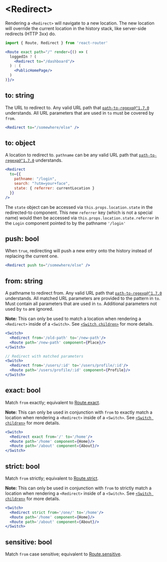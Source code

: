 # &lt;Redirect>

Rendering a `<Redirect>` will navigate to a new location. The new location will override the current location in the history stack, like server-side redirects (HTTP 3xx) do.

```jsx
import { Route, Redirect } from 'react-router'

<Route exact path="/" render={() => (
  loggedIn ? (
    <Redirect to="/dashboard"/>
  ) : (
    <PublicHomePage/>
  )
)}/>
```

## to: string

The URL to redirect to. Any valid URL path that [`path-to-regexp@^1.7.0`](https://github.com/pillarjs/path-to-regexp/tree/v1.7.0) understands.
All URL parameters that are used in `to` must be covered by `from`.

```jsx
<Redirect to="/somewhere/else" />
```

## to: object

A location to redirect to. `pathname` can be any valid URL path that [`path-to-regexp@^1.7.0`](https://github.com/pillarjs/path-to-regexp/tree/v1.7.0) understands.

```jsx
<Redirect
  to={{
    pathname: "/login",
    search: "?utm=your+face",
    state: { referrer: currentLocation }
  }}
/>
```

The `state` object can be accessed via `this.props.location.state` in the redirected-to component. This new `referrer` key (which is not a special name) would then be accessed via `this.props.location.state.referrer` in the `Login` component pointed to by the pathname `'/login'`

## push: bool

When `true`, redirecting will push a new entry onto the history instead of replacing the current one.

```jsx
<Redirect push to="/somewhere/else" />
```

## from: string

A pathname to redirect from. Any valid URL path that [`path-to-regexp@^1.7.0`](https://github.com/pillarjs/path-to-regexp/tree/v1.7.0) understands.
All matched URL parameters are provided to the pattern in `to`. Must contain all parameters that are used in `to`. Additional parameters not used by `to` are ignored.

**Note:** This can only be used to match a location when rendering a `<Redirect>` inside of a `<Switch>`. See [`<Switch children>`](./Switch.md#children-node) for more details.

```jsx
<Switch>
  <Redirect from='/old-path' to='/new-path'/>
  <Route path='/new-path' component={Place}/>
</Switch>

// Redirect with matched parameters
<Switch>
  <Redirect from='/users/:id' to='/users/profile/:id'/>
  <Route path='/users/profile/:id' component={Profile}/>
</Switch>
```

## exact: bool

Match `from` exactly; equivalent to [Route.exact](./Route.md#exact-bool).

**Note:** This can only be used in conjunction with `from` to exactly match a location when rendering a `<Redirect>` inside of a `<Switch>`. See [`<Switch children>`](./Switch.md#children-node) for more details.
```jsx
<Switch>
  <Redirect exact from='/' to='/home'/>
  <Route path='/home' component={Home}/>
  <Route path='/about' component={About}/>
</Switch>
```

## strict: bool

Match `from` strictly; equivalent to [Route.strict](./Route.md#strict-bool).

**Note:** This can only be used in conjunction with `from` to strictly match a location when rendering a `<Redirect>` inside of a `<Switch>`. See [`<Switch children>`](./Switch.md#children-node) for more details.
```jsx
<Switch>
  <Redirect strict from='/one/' to='/home'/>
  <Route path='/home' component={Home}/>
  <Route path='/about' component={About}/>
</Switch>
```


## sensitive: bool

Match `from` case sensitive; equivalent to [Route.sensitive](./Route.md#sensitive-bool).

